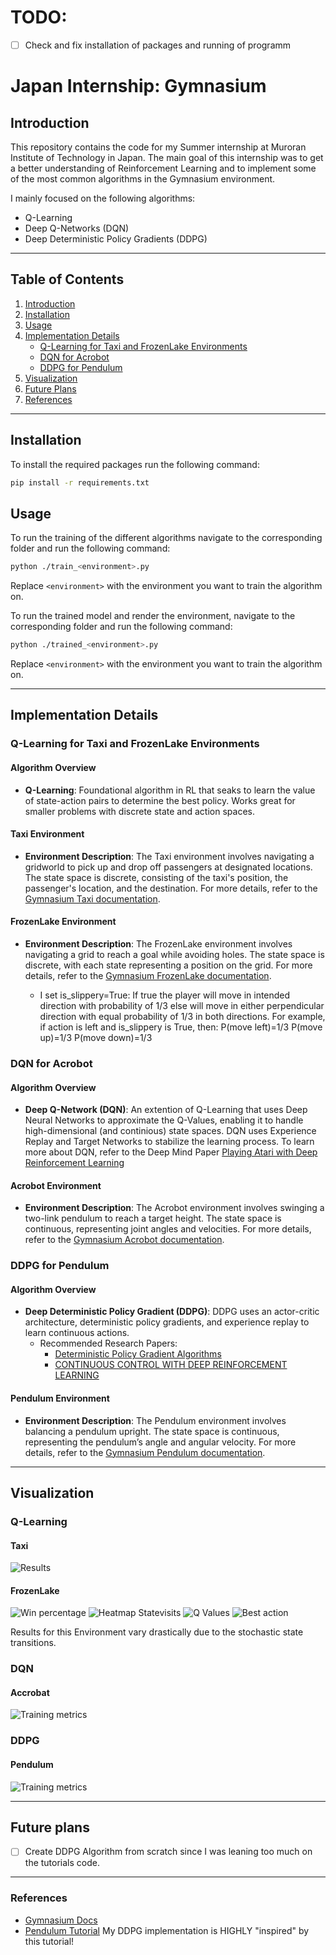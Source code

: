 # TODO:
- [ ] Check and fix installation of packages and running of programm

# Japan Internship: Gymnasium

## Introduction
This repository contains the code for my Summer internship at Muroran Institute of Technology in Japan.
The main goal of this internship was to get a better understanding of Reinforcement Learning and to implement some of the most common algorithms in the Gymnasium environment.

I mainly focused on the following algorithms:
- Q-Learning
- Deep Q-Networks (DQN)
- Deep Deterministic Policy Gradients (DDPG)
___ 
## Table of Contents
1. [Introduction](#introduction)
2. [Installation](#installation)
3. [Usage](#usage)
4. [Implementation Details](#implementation-details)
   - [Q-Learning for Taxi and FrozenLake Environments](#q-learning-for-taxi-and-frozenlake-environments)
   - [DQN for Acrobot](#dqn-for-acrobot)
   - [DDPG for Pendulum](#ddpg-for-pendulum)
5. [Visualization](#visualization)
6. [Future Plans](#future-plans)
7. [References](#references)

___

## Installation
To install the required packages run the following command:
```bash
pip install -r requirements.txt
```
## Usage
To run the training of the different algorithms navigate to the corresponding folder and run the following command:
```bash
python ./train_<environment>.py
```
Replace `<environment>` with the environment you want to train the algorithm on.

To run the trained model and render the environment, navigate to the corresponding folder and run the following command:
```bash
python ./trained_<environment>.py
```
Replace `<environment>` with the environment you want to train the algorithm on.
___
## Implementation Details

### Q-Learning for Taxi and FrozenLake Environments

#### Algorithm Overview
- **Q-Learning**: Foundational algorithm in RL that seaks to learn the value of state-action pairs to determine the best policy. Works great for smaller problems with discrete state and action spaces.

#### Taxi Environment
- **Environment Description**: The Taxi environment involves navigating a gridworld to pick up and drop off passengers at designated locations. The state space is discrete, consisting of the taxi's position, the passenger's location, and the destination. For more details, refer to the [Gymnasium Taxi documentation](https://gymnasium.farama.org/v1.0.0a2/environments/toy_text/taxi/).

#### FrozenLake Environment
- **Environment Description**: The FrozenLake environment involves navigating a grid to reach a goal while avoiding holes. The state space is discrete, with each state representing a position on the grid. For more details, refer to the [Gymnasium FrozenLake documentation](https://gymnasium.farama.org/v1.0.0a2/environments/toy_text/frozen_lake/).

  - I set is_slippery=True: If true the player will move in intended direction with probability of 1/3 else will move in either perpendicular direction with equal probability of 1/3 in both directions.
  For example, if action is left and is_slippery is True, then:
  P(move left)=1/3
  P(move up)=1/3
  P(move down)=1/3

### DQN for Acrobot

#### Algorithm Overview
- **Deep Q-Network (DQN)**: An extention of Q-Learning that uses Deep Neural Networks to approximate the Q-Values, enabling it to handle high-dimensional (and continious) state spaces.
DQN uses Experience Replay and Target Networks to stabilize the learning process.
To learn more about DQN, refer to the Deep Mind Paper [Playing Atari with Deep Reinforcement Learning](https://arxiv.org/pdf/1312.5602)

#### Acrobot Environment
- **Environment Description**: The Acrobot environment involves swinging a two-link pendulum to reach a target height. The state space is continuous, representing joint angles and velocities. For more details, refer to the [Gymnasium Acrobot documentation](https://gymnasium.farama.org/v1.0.0a2/environments/classic_control/acrobot/).

### DDPG for Pendulum

#### Algorithm Overview
- **Deep Deterministic Policy Gradient (DDPG)**: DDPG uses an actor-critic architecture, deterministic policy gradients, and experience replay to learn continuous actions.
  - Recommended Research Papers:
    - [Deterministic Policy Gradient Algorithms](https://proceedings.mlr.press/v32/silver14.pdf)
    - [CONTINUOUS CONTROL WITH DEEP REINFORCEMENT LEARNING](https://arxiv.org/pdf/1509.02971)

#### Pendulum Environment
- **Environment Description**: The Pendulum environment involves balancing a pendulum upright. The state space is continuous, representing the pendulum’s angle and angular velocity. For more details, refer to the [Gymnasium Pendulum documentation](https://gymnasium.farama.org/v1.0.0a2/environments/classic_control/acrobot/).

___

## Visualization

### Q-Learning
#### Taxi
![Results](Visualization/taxi/results.png)

#### FrozenLake
![Win percentage](Visualization/frozenLake/win_percentage.png)
![Heatmap Statevisits](Visualization/frozenLake/heatmap_statevisits.png)
![Q Values](Visualization/frozenLake/Q-Values.png)
![Best action](Visualization/frozenLake/best_actions.png)

Results for this Environment vary drastically due to the stochastic state transitions.

### DQN
#### Accrobat
![Training metrics](Visualization/accrobat/training_metrics.png)

### DDPG

#### Pendulum
![Training metrics](Visualization/pendulum/training_metrics.png)
___

## Future plans
- [ ] Create DDPG Algorithm from scratch since I was leaning too much on the tutorials code.

___

### References
- [Gymnasium Docs](https://gymnasium.farama.org/)
- [Pendulum Tutorial](https://keras.io/examples/rl/ddpg_pendulum/) My DDPG implementation is HIGHLY "inspired" by this tutorial!